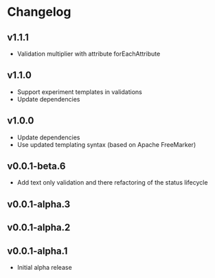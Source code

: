 # Changelog

## v1.1.1

- Validation multiplier with attribute forEachAttribute

## v1.1.0

- Support experiment templates in validations
- Update dependencies

## v1.0.0

 - Update dependencies
 - Use updated templating syntax (based on Apache FreeMarker)

## v0.0.1-beta.6

 - Add text only validation and there refactoring of the status lifecycle

## v0.0.1-alpha.3
## v0.0.1-alpha.2
## v0.0.1-alpha.1

 - Initial alpha release
